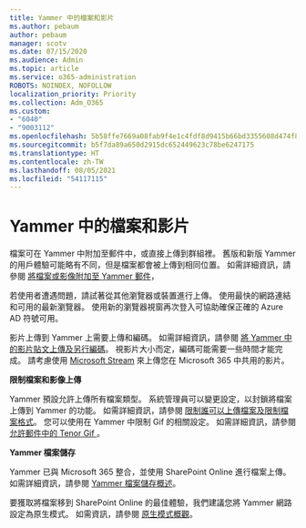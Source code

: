 ```yaml
---
title: Yammer 中的檔案和影片
ms.author: pebaum
author: pebaum
manager: scotv
ms.date: 07/15/2020
ms.audience: Admin
ms.topic: article
ms.service: o365-administration
ROBOTS: NOINDEX, NOFOLLOW
localization_priority: Priority
ms.collection: Adm_O365
ms.custom:
- "6040"
- "9003112"
ms.openlocfilehash: 5b58ffe7669a08fab9f4e1c4fdf8d9415b66bd3355608d474f8c3fc398b1e7d0
ms.sourcegitcommit: b5f7da89a650d2915dc652449623c78be6247175
ms.translationtype: HT
ms.contentlocale: zh-TW
ms.lasthandoff: 08/05/2021
ms.locfileid: "54117115"
---
```

# <a name="files-and-videos-in-yammer"></a>Yammer 中的檔案和影片

檔案可在 Yammer 中附加至郵件中，或直接上傳到群組裡。 舊版和新版 Yammer 的用戶體驗可能略有不同，但是檔案都會被上傳到相同位置。 如需詳細資訊，請參閱 [將檔案或影像附加至 Yammer 郵件](https://support.microsoft.com/office/attach-a-file-or-image-to-a-yammer-message-f576d4d1-ad66-4ce4-9c43-46cf75978dbf)，  

若使用者遭遇問題，請試著從其他瀏覽器或裝置進行上傳。 使用最快的網路連結和可用的最新瀏覽器。 使用新的瀏覽器視窗再次登入可協助確保正確的 Azure AD 符號可用。

影片上傳到 Yammer 上需要上傳和編碼。 如需詳細資訊，請參閱 [將 Yammer 中的影片貼文上傳及另行編碼](https://support.microsoft.com/office/video-posts-in-yammer-upload-and-encode-separately-5b3a348e-3a0a-4c4b-95b1-eabdf245ba25)。 視影片大小而定，編碼可能需要一些時間才能完成。 請考慮使用 [Microsoft Stream](https://docs.microsoft.com/stream/overview) 來上傳您在 Microsoft 365 中共用的影片。

**限制檔案和影像上傳**

Yammer 預設允許上傳所有檔案類型。 系統管理員可以變更設定，以封鎖將檔案上傳到 Yammer 的功能。 如需詳細資訊，請參閱 [限制誰可以上傳檔案及限制檔案格式](https://docs.microsoft.com/yammer/configure-your-yammer-network/configure-yammer#restrict-who-can-upload-files-and-limit-file-formats)。 您可以使用在 Yammer 中限制 Gif 的相關設定。 如需詳細資訊，請參閱 [允許郵件中的 Tenor Gif ](https://docs.microsoft.com/yammer/configure-your-yammer-network/configure-yammer#allow-tenor-gifs-in-messages)。

**Yammer 檔案儲存**

Yammer 已與 Microsoft 365 整合，並使用 SharePoint Online 進行檔案上傳。 如需詳細資訊，請參閱 [Yammer 檔案儲存概述](https://docs.microsoft.com/yammer/get-started-with-yammer/file-storage)。 

要獲取將檔案移到 SharePoint Online 的最佳體驗，我們建議您將 Yammer 網路設定為原生模式。 如需資訊，請參閱 [原生模式概觀](https://docs.microsoft.com/yammer/configure-your-yammer-network/overview-native-mode)。 